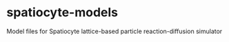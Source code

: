 spatiocyte-models
=================

Model files for Spatiocyte lattice-based particle reaction-diffusion simulator
